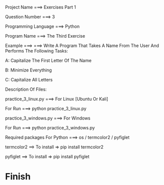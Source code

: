 Project Name ===> Exercises Part 1

Question Number ===> 3

Programming Language ===> Python

Program Name ===> The Third Exercise

Example ===> ===> Write A Program That Takes A Name From The User And Performs The Following Tasks:

A: Capitalize The First Letter Of The Name

B: Minimize Everything

C: Capitalize All Letters

Description Of Files:

practice_3_linux.py ===> For Linux [Ubuntu Or Kali]

For Run ===> python practice_3_linux.py

practice_3_windows.py ===> For Windows

For Run ===> python practice_3_windows.py

Required packages For Python ===> os / termcolor2 / pyfiglet

termcolor2 ==> To install => pip install termcolor2

pyfiglet ==> To install => pip install pyfiglet

# Finish 
